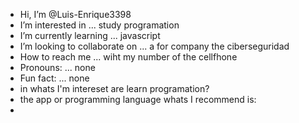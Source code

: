 -  Hi, I’m @Luis-Enrique3398
-  I’m interested in ... study programation
-  I’m currently learning ... javascript 
-  I’m looking to collaborate on ... a for company the ciberseguridad 
-  How to reach me ... wiht my number of the cellfhone
-  Pronouns: ... none 
-  Fun fact: ... none
-  in whats I'm intereset are learn programation?
-  the app or programming language  whats I recommend is:
-  
<!---
Luis-Enrique3398/Luis-Enrique3398 is a ✨ special ✨ repository because its `README.md` (this file) appears on your GitHub profile.
You can click the Preview link to take a look at your changes.
--->

